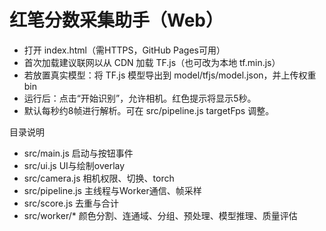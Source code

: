 # 红笔分数采集助手（Web）

- 打开 index.html（需HTTPS，GitHub Pages可用）
- 首次加载建议联网以从 CDN 加载 TF.js（也可改为本地 tf.min.js）
- 若放置真实模型：将 TF.js 模型导出到 model/tfjs/model.json，并上传权重bin
- 运行后：点击“开始识别”，允许相机。红色提示将显示5秒。
- 默认每秒约8帧进行解析。可在 src/pipeline.js targetFps 调整。

目录说明
- src/main.js 启动与按钮事件
- src/ui.js UI与绘制overlay
- src/camera.js 相机权限、切换、torch
- src/pipeline.js 主线程与Worker通信、帧采样
- src/score.js 去重与合计
- src/worker/* 颜色分割、连通域、分组、预处理、模型推理、质量评估
